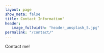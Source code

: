 ```yaml
---
layout: page
show_meta: false
title: Contact Information"
header:
   image_fullwidth: "header_unsplash_5.jpg"
permalink: "/contact/"
---
```

Contact me!
